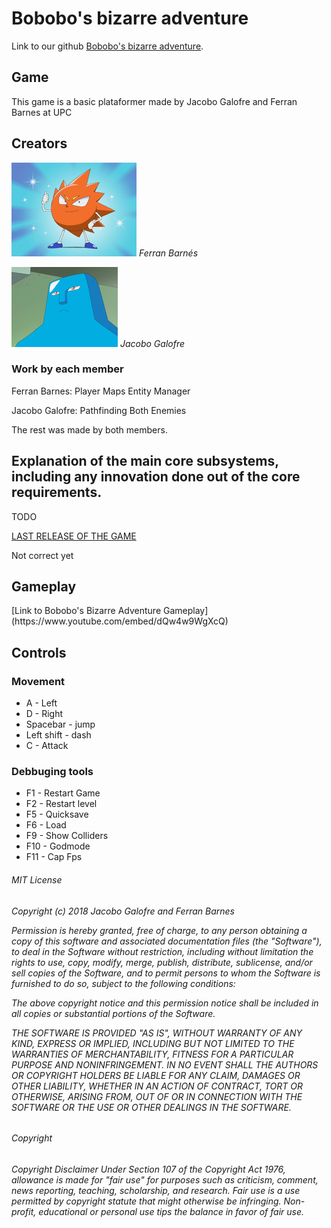 <h1>Bobobo's bizarre adventure</h1>

<p>Link to our github <a href="https://github.com/sherzock/Bobobo-s-adventure">Bobobo's bizarre adventure</a>.</p>

<h2>Game</h2>

This game is a basic plataformer made by Jacobo Galofre and Ferran Barnes at UPC 


<h2>Creators</h2>

![alt Team](Webpage/Don_Patch.png)
<em>Ferran Barnés</em>

![alt Team](Webpage/Jelly_Jiggler.png)
<em>Jacobo Galofre</em>

<h3>Work by each member</h3>
Ferran Barnes:
Player
Maps
Entity Manager

Jacobo Galofre:
Pathfinding
Both Enemies

The rest was made by both members.

<h2>Explanation of the main core subsystems, including any innovation done out of the core requirements.</h2>

TODO

[LAST RELEASE OF THE GAME](https://github.com/sherzock/Bobobo-s-adventure)

Not correct yet

<h2>Gameplay</h2>
[Link to Bobobo's Bizarre Adventure Gameplay](https://www.youtube.com/embed/dQw4w9WgXcQ)

<h2>Controls</h2>

<h3>Movement</h3>

<ul>
  <li>A - Left</li>
  <li>D - Right</li>
  <li>Spacebar - jump</li>
  <li>Left shift - dash</li>
  <li>C - Attack</li>
</ul> 

<h3>Debbuging tools</h3>

<ul>
  <li>F1 - Restart Game</li>
  <li>F2 - Restart level</li>
  <li>F5 - Quicksave</li>
  <li>F6 - Load</li>
  <li>F9 - Show Colliders</li>
  <li>F10 - Godmode</li>
   <li>F11 - Cap Fps</li>
</ul> 

<h6>MIT License</h6>

<em><h6>Copyright (c) 2018 Jacobo Galofre and Ferran Barnes

Permission is hereby granted, free of charge, to any person obtaining a copy
of this software and associated documentation files (the "Software"), to deal
in the Software without restriction, including without limitation the rights
to use, copy, modify, merge, publish, distribute, sublicense, and/or sell
copies of the Software, and to permit persons to whom the Software is
furnished to do so, subject to the following conditions:

The above copyright notice and this permission notice shall be included in all
copies or substantial portions of the Software.

THE SOFTWARE IS PROVIDED "AS IS", WITHOUT WARRANTY OF ANY KIND, EXPRESS OR
IMPLIED, INCLUDING BUT NOT LIMITED TO THE WARRANTIES OF MERCHANTABILITY,
FITNESS FOR A PARTICULAR PURPOSE AND NONINFRINGEMENT. IN NO EVENT SHALL THE
AUTHORS OR COPYRIGHT HOLDERS BE LIABLE FOR ANY CLAIM, DAMAGES OR OTHER
LIABILITY, WHETHER IN AN ACTION OF CONTRACT, TORT OR OTHERWISE, ARISING FROM,
OUT OF OR IN CONNECTION WITH THE SOFTWARE OR THE USE OR OTHER DEALINGS IN THE
SOFTWARE.</h6></em>

<h6>Copyright</h6>
<em><h6>Copyright Disclaimer Under Section 107 of the Copyright Act 1976, allowance is made for "fair use" for purposes such as criticism, comment, news reporting, teaching, scholarship, and research. Fair use is a use permitted by copyright statute that might otherwise be infringing. Non-profit, educational or personal use tips the balance in favor of fair use.</h6></em>
